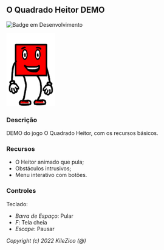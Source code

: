 ## O Quadrado Heitor DEMO

![Badge em Desenvolvimento](http://img.shields.io/static/v1?label=STATUS&message=EM%20DESENVOLVIMENTO&color=GREEN&style=for-the-badge)

![Heitor](resourses/images/heitor.png "Heitor, o Quadrado")

### Descrição

DEMO do jogo O Quadrado Heitor, com os recursos básicos.

### Recursos

 - O Heitor animado que pula;
 - Obstáculos intrusivos;
 - Menu interativo com botões.

### Controles

Teclado:
- *Barra de Espaço*: Pular
- *F*: Tela cheia
- *Escape*: Pausar 



*Copyright (c) 2022 KileZico (@)*
